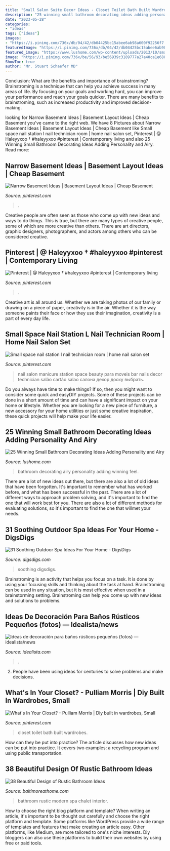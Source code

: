 ```yaml
---
title: "Small Salon Suite Decor Ideas - Closet Toilet Bath Built Wardrobes"
description: "25 winning small bathroom decorating ideas adding personality and airy"
date: "2023-05-28"
categories:
- "ideas"
tags: ["ideas"]
images:
- "https://i.pinimg.com/736x/db/04/42/db04425bc15abee6ab98a600f92256f7.jpg"
featuredImage: "https://i.pinimg.com/736x/db/04/42/db04425bc15abee6ab98a600f92256f7.jpg"
featured_image: "https://www.lushome.com/wp-content/uploads/2013/10/small-bathroom-decorating-ideas-15.jpg"
image: "https://i.pinimg.com/736x/be/56/93/be56939c3189777a27a40ca1e6889e49--nail-station-nail-technician.jpg"
ShowToc: true
author: "Mr. Stuart Schaefer MD"
---
```



Conclusion: What are the benefits and importance of brainstroming?
Brainstroming is a technique that can help you achieve success in many areas of life. By focusing on your goals and working hard, you can improve your performance and reach your goals quicker. There are many benefits to brainstroming, such as increased productivity and improved decision-making.

	

		
looking for Narrow Basement Ideas | Basement Layout Ideas | Cheap Basement you've came to the right web. We have 8 Pictures about Narrow Basement Ideas | Basement Layout Ideas | Cheap Basement like Small space nail station l nail technician room | home nail salon set, Pinterest | @ Haleyyxoo † #haleyyxoo #pinterest | Contemporary living and also 25 Winning Small Bathroom Decorating Ideas Adding Personality and Airy. Read more:
		
    
## Narrow Basement Ideas | Basement Layout Ideas | Cheap Basement

<img loading=lazy src="https://i.pinimg.com/736x/25/ba/cb/25bacb625edf5879295ceae50452c1d8.jpg" onerror="this.onerror=null;this.src='https://tse4.mm.bing.net/th?id=OIP.LGMP6ZrG_aBtUzguhOo-4wHaJ3&amp;pid=15.1';" alt="Narrow Basement Ideas | Basement Layout Ideas | Cheap Basement">

_Source: pinterest.com_

>. 

	

Creative people are often seen as those who come up with new ideas and ways to do things. This is true, but there are many types of creative people, some of which are more creative than others. There are art directors, graphic designers, photographers, and actors among others who can be considered creative.

    
## Pinterest | @ Haleyyxoo † #haleyyxoo #pinterest | Contemporary Living

<img loading=lazy src="https://i.pinimg.com/736x/db/04/42/db04425bc15abee6ab98a600f92256f7.jpg" onerror="this.onerror=null;this.src='https://tse3.mm.bing.net/th?id=OIP.f-XjOHnRRPcvSdaruiMBrgHaHa&amp;pid=15.1';" alt="Pinterest | @ Haleyyxoo † #haleyyxoo #pinterest | Contemporary living">

_Source: pinterest.com_

>. 

	

Creative art is all around us. Whether we are taking photos of our family or drawing on a piece of paper, creativity is in the air. Whether it is the way someone paints their face or how they use their imagination, creativity is a part of every day life.

    
## Small Space Nail Station L Nail Technician Room | Home Nail Salon Set

<img loading=lazy src="https://i.pinimg.com/736x/be/56/93/be56939c3189777a27a40ca1e6889e49--nail-station-nail-technician.jpg" onerror="this.onerror=null;this.src='https://tse2.mm.bing.net/th?id=OIP.Y-Luzfv2WM5Q2_POzlprkwHaLI&amp;pid=15.1';" alt="Small space nail station l nail technician room | home nail salon set">

_Source: pinterest.com_

>nail salon manicure station space beauty para moveis bar nails decor technician salão cartão salao салона декор доску выбрать. 

	

Do you always have time to make things? If so, then you might want to consider some quick and easyDIY projects. Some of these projects can be done in a short amount of time and can have a significant impact on your home or lifestyle. Whether you are looking for a new piece of furniture, a new accessory for your home utilities or just some creative inspiration, these quick projects will help make your life easier.

    
## 25 Winning Small Bathroom Decorating Ideas Adding Personality And Airy

<img loading=lazy src="https://www.lushome.com/wp-content/uploads/2013/10/small-bathroom-decorating-ideas-15.jpg" onerror="this.onerror=null;this.src='https://tse3.mm.bing.net/th?id=OIP.ykK_21c0q34X-sCTWWN13gHaI2&amp;pid=15.1';" alt="25 Winning Small Bathroom Decorating Ideas Adding Personality and Airy">

_Source: lushome.com_

>bathroom decorating airy personality adding winning feel. 

	

There are a lot of new ideas out there, but there are also a lot of old ideas that have been forgotten. It's important to remember what has worked before, and what has been successful in the past. There are a lot of different ways to approach problem solving, and it's important to find the one that will work best for you. There are also a lot of different methods for evaluating solutions, so it's important to find the one that willmet your needs.

    
## 31 Soothing Outdoor Spa Ideas For Your Home - DigsDigs

<img loading=lazy src="https://www.digsdigs.com/photos/soothing-outdoor-spa-ideas-for-your-home-19-554x738.jpg" onerror="this.onerror=null;this.src='https://tse2.mm.bing.net/th?id=OIP.kPoeDgcsO3LrdaKuuHX7OgHaJ3&amp;pid=15.1';" alt="31 Soothing Outdoor Spa Ideas For Your Home - DigsDigs">

_Source: digsdigs.com_

>soothing digsdigs. 

	

Brainstroming is an activity that helps you focus on a task. It is done by using your focusing skills and thinking about the task at hand. Brainstroming can be used in any situation, but it is most effective when used in a brainstorming setting. Brainstroming can help you come up with new ideas and solutions to problems.

    
## Ideas De Decoración Para Baños Rústicos Pequeños (fotos) — Idealista/news

<img loading=lazy src="https://st3.idealista.com/news/archivos/2013-08/traditional-bathroom_0.jpg?sv=6t_HL9eV" onerror="this.onerror=null;this.src='https://tse4.mm.bing.net/th?id=OIP.yYQcyXQ-FzOWFzsZevnjRgHaLH&amp;pid=15.1';" alt="Ideas de decoración para baños rústicos pequeños (fotos) — idealista/news">

_Source: idealista.com_

>. 

	

2. People have been using ideas for centuries to solve problems and make decisions.

    
## What&#039;s In Your Closet? - Pulliam Morris | Diy Built In Wardrobes, Small

<img loading=lazy src="https://i.pinimg.com/736x/c6/f0/45/c6f045a20b1f917ace6e392dbbcd9031--small-toilet-style-blog.jpg" onerror="this.onerror=null;this.src='https://tse4.mm.bing.net/th?id=OIP.O5e-aWato4Tiuah5nyzWugHaKV&amp;pid=15.1';" alt="What&#039;s In Your Closet? - Pulliam Morris | Diy built in wardrobes, Small">

_Source: pinterest.com_

>closet toilet bath built wardrobes. 

	

How can they be put into practice?
The article discusses how new ideas can be put into practice. It covers two examples: a recycling program and using public transportation.

    
## 38 Beautiful Design Of Rustic Bathroom Ideas

<img loading=lazy src="http://www.baltimoreathome.com/wp-content/uploads/2017/08/Modern-Rustic-Bathroom-Lines-Purified-Chalet-Interior-Style-Spa.jpg" onerror="this.onerror=null;this.src='https://tse3.mm.bing.net/th?id=OIP.Nzh0iAhyCDm9TmcGPP9lAQHaLN&amp;pid=15.1';" alt="38 Beautiful Design of Rustic Bathroom Ideas">

_Source: baltimoreathome.com_

>bathroom rustic modern spa chalet interior. 

	

How to choose the right blog platform and template?
When writing an article, it's important to be thought out carefully and choose the right platform and template. Some platforms like WordPress provide a wide range of templates and features that make creating an article easy. Other platforms, like Medium, are more tailored to one's niche interests. Diy bloggers can also use these platforms to build their own websites by using free or paid tools.

